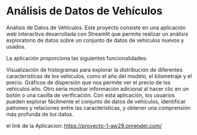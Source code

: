 # Análisis de Datos de Vehículos
Análisis de Datos de Vehículos.
Este proyecto consiste en una aplicación web interactiva desarrollada con Streamlit que permite realizar un análisis exploratorio de datos sobre un conjunto de datos de vehículos nuevos y usados.

La aplicación proporciona las siguientes funcionalidades:

Visualización de histogramas para explorar la distribución de diferentes características de los vehículos, como el año del modelo, el kilometraje y el precio.
Gráficos de dispersión que nos permite ver el precio de los vehiculos año.
Otro seria mostrar información adicional al hacer clic en un botón o una casilla de verificación.
Con esta aplicación, los usuarios pueden explorar fácilmente el conjunto de datos de vehículos, identificar patrones y relaciones entre las características, y obtener una comprensión más profunda de los datos.


el link de la Aplicacion: https://proyecto-1-aw29.onrender.com/
